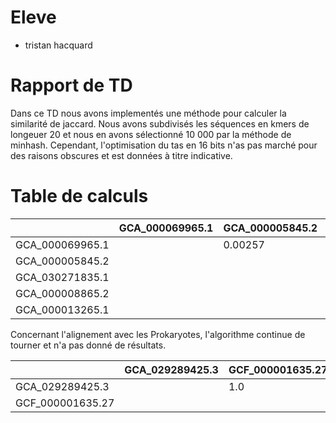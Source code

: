 # Eleve
- tristan hacquard
# Rapport de TD
Dans ce TD nous avons implementés une méthode pour calculer la similarité de jaccard.
Nous avons subdivisés les séquences en kmers de longeuer 20 et nous en avons sélectionné 10 000 par la méthode de minhash. Cependant, l'optimisation du tas en 16 bits n'as pas marché pour des raisons obscures et est données à titre indicative.

# Table de calculs
|                 | GCA_000069965.1 | GCA_000005845.2 | GCA_030271835.1 | GCA_000008865.2 | GCA_000013265.1 |
| --------------- | --------------- | --------------- | --------------- | --------------- | --------------- |
| GCA_000069965.1 |                 | 0.00257         | 0.0311          | 0.00232         | 0.00244         |
| GCA_000005845.2 |                 |                 | 0.00258         | 0.436           | 0.341           |
| GCA_030271835.1 |                 |                 |                 | 0.00232         | 0.00244         |
| GCA_000008865.2 |                 |                 |                 |                 | 0.307           |
| GCA_000013265.1 |                 |                 |                 |                 |                 |

Concernant l'alignement avec les Prokaryotes, l'algorithme continue de tourner et n'a pas donné de résultats.

|                  | GCA_029289425.3 | GCF_000001635.27 |
| ---------------- | --------------- | ---------------- |
| GCA_029289425.3  |                 | 1.0              |
| GCF_000001635.27 |                 |                  |

